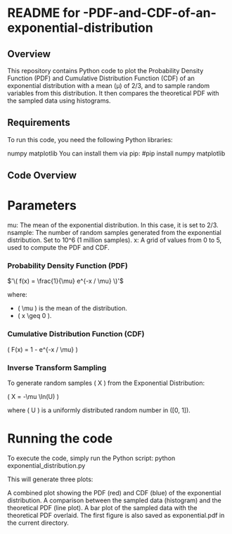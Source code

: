 # README for -PDF-and-CDF-of-an-exponential-distribution

## Overview
This repository contains Python code to plot the Probability Density Function (PDF) and Cumulative Distribution Function (CDF) of an exponential distribution with a mean (μ) of 2/3, and to sample random variables from this distribution. It then compares the theoretical PDF with the sampled data using histograms.

## Requirements
To run this code, you need the following Python libraries:

numpy
matplotlib
You can install them via pip:
  #pip install numpy matplotlib

## Code Overview

# Parameters
mu: The mean of the exponential distribution. In this case, it is set to 2/3.
nsample: The number of random samples generated from the exponential distribution. Set to 10^6 (1 million samples).
x: A grid of values from 0 to 5, used to compute the PDF and CDF.

### Probability Density Function (PDF)

$'\( f(x) = \frac{1}{\mu} e^{-x / \mu} \)'$

where:
- \( \mu \) is the mean of the distribution.
- \( x \geq 0 \).

### Cumulative Distribution Function (CDF)

\( F(x) = 1 - e^{-x / \mu} \)

### Inverse Transform Sampling

To generate random samples \( X \) from the Exponential Distribution:

\( X = -\mu \ln(U) \)

where \( U \) is a uniformly distributed random number in \([0, 1]\).


# Running the code
To execute the code, simply run the Python script:
python exponential_distribution.py

This will generate three plots:

A combined plot showing the PDF (red) and CDF (blue) of the exponential distribution.
A comparison between the sampled data (histogram) and the theoretical PDF (line plot).
A bar plot of the sampled data with the theoretical PDF overlaid.
The first figure is also saved as exponential.pdf in the current directory.



